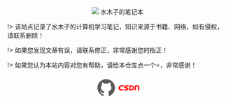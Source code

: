 <center>
<img id="index-logo" src="./res/img/logo.ico" /><span id="index-title">&nbsp;水木子的笔记本</span>
</center>

!> 该站点记录了水木子的计算机学习笔记，知识来源于书籍、网络，如有侵权，请联系删除！

!> 如果您发现文章有误，请联系修正，非常感谢您的指正！

!> 如果您认为本站内容对您有帮助，请给本仓库点一个⭐，非常感谢！

<center>
<a href="https://github.com/Lee-0o0"><img class="logo-img-item" src="./res/img/github.png" /></a>
<a href="https://blog.csdn.net/qq_41261251"><img  class="logo-img-item" src="./res/img/csdn.png" /></a>
</center>

<center>
<br/><br/>
<span id="busuanzi_container_site_pv" style='display:none'>
    👀 本站总访问量：<span id="busuanzi_value_site_pv"></span> 次
</span>
<span id="busuanzi_container_site_uv" style='display:none'>
    | 🚴‍♂️ 本站总访客数：<span id="busuanzi_value_site_uv"></span> 人
</span>
</center>